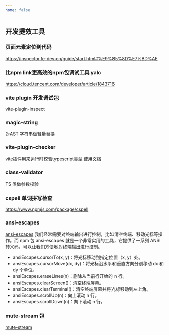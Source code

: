 ```yaml
---
home: false
---
```


## 开发提效工具

### 页面元素定位到代码

https://inspector.fe-dev.cn/guide/start.html#%E9%85%8D%E7%BD%AE

### 比npm link更高效的npm包调试工具 yalc
https://cloud.tencent.com/developer/article/1843716

### vite plugin 开发调试包
vite-plugin-inspect

### magic-string 
对AST 字符串做轻量替换

### vite-plugin-checker
vite插件用来运行时校验typescript类型
[使用文档](https://vite-plugin-checker.netlify.app/introduction/introduction.html)


### class-validator
TS 类做参数校验


### cspell 单词拼写检查
https://www.npmjs.com/package/cspell

### ansi-escapes 

[ansi-escapes](https://www.npmjs.com/search?q=ansi-escapes)
我们经常需要对终端输出进行控制，比如清空终端、移动光标等操作。而 npm 包 ansi-escapes 就是一个非常实用的工具，它提供了一系列 ANSI 转义码，可以让我们方便地对终端输出进行控制。

- ansiEscapes.cursorTo(x, y)：将光标移动到指定位置（x, y）处。
- ansiEscapes.cursorMove(dx, dy)：将光标沿水平和垂直方向分别移动 dx 和 dy 个单位。
- ansiEscapes.eraseLines(n)：删除从当前行开始的 n 行。
- ansiEscapes.clearScreen()：清空终端屏幕。
- ansiEscapes.clearTerminal()：清空终端屏幕并将光标移动到左上角。
- ansiEscapes.scrollUp(n)：向上滚动 n 行。
- ansiEscapes.scrollDown(n)：向下滚动 n 行。

### mute-stream 包
[mute-stream](https://www.npmjs.com/package/mute-stream)
